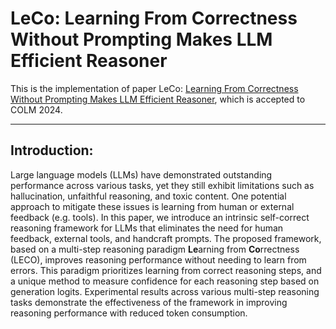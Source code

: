 # LeCo: Learning From Correctness Without Prompting Makes LLM Efficient Reasoner
This is the implementation of paper LeCo: [Learning From Correctness Without Prompting Makes LLM Efficient Reasoner](https://arxiv.org/pdf/2403.19094), which is accepted to COLM 2024.

---

## Introduction:
Large language models (LLMs) have demonstrated outstanding performance across various tasks, yet they still exhibit limitations such as hallucination, unfaithful reasoning, and toxic content. One potential approach to mitigate these issues is learning from human or external feedback (e.g. tools). In this paper, we introduce an intrinsic self-correct reasoning framework for LLMs that eliminates the need for human feedback, external tools, and handcraft prompts. The proposed framework, based on a multi-step reasoning paradigm **Le**arning from **Co**rrectness (LECO), improves reasoning performance without needing to learn from errors. This paradigm prioritizes learning from correct reasoning steps, and a unique method to measure confidence for each reasoning step based on generation logits. Experimental results across various multi-step reasoning tasks demonstrate the effectiveness of the framework in improving reasoning performance with reduced token consumption.

